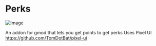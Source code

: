# Perks
![image](https://user-images.githubusercontent.com/86335834/192913898-03566d9b-9d4c-43eb-9947-12aa3ff5fdb1.png)

An addon for gmod that lets you get points to get perks Uses Pixel UI https://github.com/TomDotBat/pixel-ui
